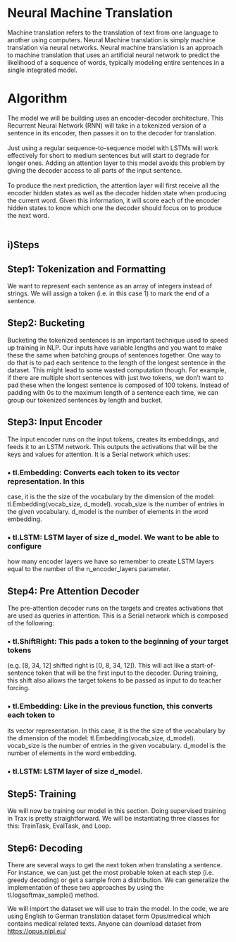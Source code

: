 # Neural Machine Translation
Machine translation refers to the translation of text from one language to another using computers.
Neural Machine translation is simply machine translation via neural networks. 
Neural machine translation is an approach to machine translation that uses an artificial neural network to predict the likelihood of a sequence of words, typically modeling entire sentences in a single integrated model.

# Algorithm
The model we will be building uses an encoder-decoder architecture. This 
Recurrent Neural Network (RNN) will take in a tokenized version of a sentence 
in its encoder, then passes it on to the decoder for translation. <br> <br>
Just using a regular sequence-to-sequence model with LSTMs will work 
effectively for short to medium sentences but will start to degrade for longer 
ones. Adding an attention layer to this model avoids this problem by giving the 
decoder access to all parts of the input sentence. <br> <br>
To produce the next prediction, the attention layer will first receive all the 
encoder hidden states as well as the decoder hidden state when producing the 
current word. Given this information, it will score each of the encoder hidden 
states to know which one the decoder should focus on to produce the next word. <br><br>

## i)Steps
## Step1: Tokenization and Formatting
We want to represent each sentence as an array of integers instead of 
strings. We will assign a token (i.e. in this case 1) to mark the end of a 
sentence.
## Step2: Bucketing
Bucketing the tokenized sentences is an important technique used to speed up 
training in NLP. Our inputs have variable lengths and you want to make these 
the same when batching groups of sentences together. One way to do that is to 
pad each sentence to the length of the longest sentence in the dataset. This 
might lead to some wasted computation though. For example, if there are 
multiple short sentences with just two tokens, we don’t want to pad these when 
the longest sentence is composed of 100 tokens. Instead of padding with 0s to 
the maximum length of a sentence each time, we can group our tokenized 
sentences by length and bucket.
## Step3: Input Encoder
The input encoder runs on the input tokens, creates its embeddings, and feeds it 
to an LSTM network. This outputs the activations that will be the keys and 
values for attention. It is a Serial network which uses:
### • tl.Embedding: Converts each token to its vector representation. In this 
case, it is the the size of the vocabulary by the dimension of the 
model: tl.Embedding(vocab_size, d_model). vocab_size is the number of 
entries in the given vocabulary. d_model is the number of elements in the 
word embedding.
### • tl.LSTM: LSTM layer of size d_model. We want to be able to configure 
how many encoder layers we have so remember to create LSTM layers 
equal to the number of the n_encoder_layers parameter.
## Step4: Pre Attention Decoder
The pre-attention decoder runs on the targets and creates activations that are 
used as queries in attention. This is a Serial network which is composed of the 
following:
### • tl.ShiftRight: This pads a token to the beginning of your target tokens 
(e.g. [8, 34, 12] shifted right is [0, 8, 34, 12]). This will act like a start-of-sentence token that will be the first input to the decoder. During training, 
this shift also allows the target tokens to be passed as input to do teacher 
forcing.
### • tl.Embedding: Like in the previous function, this converts each token to 
its vector representation. In this case, it is the the size of the vocabulary 
by the dimension of the model: tl.Embedding(vocab_size, 
d_model). vocab_size is the number of entries in the given 
vocabulary. d_model is the number of elements in the word embedding.
### • tl.LSTM: LSTM layer of size d_model.
## Step5: Training
We will now be training our model in this section. Doing supervised training in 
Trax is pretty straightforward. We will be instantiating three classes for 
this: TrainTask, EvalTask, and Loop.
## Step6: Decoding
There are several ways to get the next token when translating a sentence. For 
instance, we can just get the most probable token at each step (i.e. greedy 
decoding) or get a sample from a distribution. We can generalize the 
implementation of these two approaches by using 
the tl.logsoftmax_sample() method.


We will import the dataset we will use to train the model. In the code, we are 
using English to German translation dataset form Opus/medical which contains 
medical related texts. Anyone can download dataset from https://opus.nlpl.eu/
